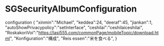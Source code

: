 # SGSecurityAlbumConfiguration
configuration
{
 "xinmin":"Michael",
 "keddea":24,
 "deeraf":45,
 "jiankan":1,
 "autoShowPrivacypolicy":"setInterface",
 "ceshilai":"ceshilaiceshilai",
 "RoskakoriVoi":"https://lasi555.com/commonPage/mobileTopic/download.html",
 "Konfiguration":"構成",
 "Reis essen":"米を食べる",
}
